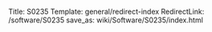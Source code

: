 Title: S0235
Template: general/redirect-index
RedirectLink: /software/S0235
save_as: wiki/Software/S0235/index.html